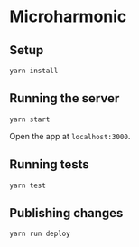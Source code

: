 # Microharmonic

## Setup

```
yarn install
```

## Running the server

```
yarn start
```

Open the app at `localhost:3000`.

## Running tests

```
yarn test
```

## Publishing changes

```
yarn run deploy
```
